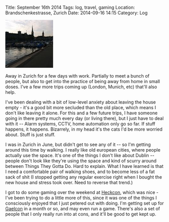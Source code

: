 Title: September 16th 2014
Tags: log, travel, gaming
Location: Brandschenkestrasse, Zurich
Date: 2014-09-16 14:15 
Category: Log 
 
<a href="/images/20140916-zurich.jpg">![Image](/images/thumbs/thumbnail_square/20140916-zurich.jpg)</a>
 
Away in Zurich for a few days with work. Partially to meet a bunch of people, but also to get into the practice of being away from home in small doses. I've a few more trips coming up (London, Munich, etc) that'll also help.

I've been dealing with a bit of low-level anxiety about leaving the house empty - it's a good bit more secluded than the old place, which means I don't like leaving it alone. For this and a few future trips, I have someone going in there pretty much every day (or living there), but I just have to deal with it -- Alarm systems, CCTV, home automation only go so far. If stuff happens, it happens. Bizarrely, in my head it's the cats I'd be more worried about. Stuff is just stuff.

I was in Zurich in June, but didn't get to see any of it -- so I'm getting around this time by walking. I really like old european cities, where people actually use the space. It's one of the things I don't like about Dublin -- people don't look like they're using the space and kind of scurry around between Things They Gotta Do. Hard to explain. What I have learned is that I need a comfortable pair of walking shoes, and to become less of a fat sack of shit (I stopped getting any regular exercise right when I bought the new house and stress took over. Need to reverse that trend.)

I got to do some gaming over the weekend at [Heckcon], which was nice - I've been trying to do a little more of this, since it was one of the things I consciously enjoyed that I just petered out with doing. I'm getting set up for [Gaelcon] in a month or so, and may even run a game. There's also a set of people that I only really run into at cons, and it'll be good to get kept up.

  [Heckcon]: http://iga.ie/heckcon/
  [Gaelcon]: http://www.gaelcon.com/
